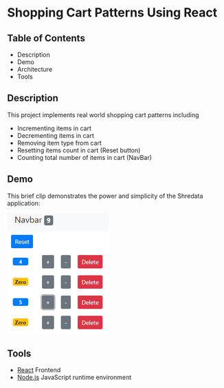 # Shopping Cart Patterns Using React

## Table of Contents
- Description
- Demo
- Architecture
- Tools

## Description
This project implements real world shopping cart patterns including
- Incrementing items in cart
- Decrementing items in cart
- Removing item type from cart
- Resetting items count in cart (Reset button)
- Counting total number of items in cart (NavBar)

## Demo
This brief clip demonstrates the power and simplicity of the Shredata application:


![Image of Cart](https://github.com/mchadds/React-Shopping-Cart-Patterns/blob/master/images/Cart.png)

## Tools
- [React](https://reactjs.org/) Frontend
- [Node.js](https://nodejs.org/en/) JavaScript runtime environment
